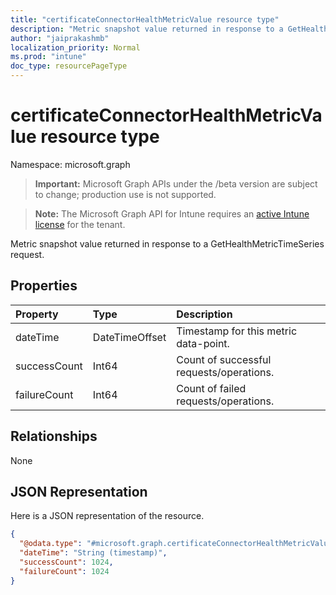 ```yaml
---
title: "certificateConnectorHealthMetricValue resource type"
description: "Metric snapshot value returned in response to a GetHealthMetricTimeSeries request."
author: "jaiprakashmb"
localization_priority: Normal
ms.prod: "intune"
doc_type: resourcePageType
---
```


# certificateConnectorHealthMetricValue resource type

Namespace: microsoft.graph

> **Important:** Microsoft Graph APIs under the /beta version are subject to change; production use is not supported.

> **Note:** The Microsoft Graph API for Intune requires an [active Intune license](https://go.microsoft.com/fwlink/?linkid=839381) for the tenant.

Metric snapshot value returned in response to a GetHealthMetricTimeSeries request.

## Properties
|Property|Type|Description|
|:---|:---|:---|
|dateTime|DateTimeOffset|Timestamp for this metric data-point.|
|successCount|Int64|Count of successful requests/operations.|
|failureCount|Int64|Count of failed requests/operations.|

## Relationships
None

## JSON Representation
Here is a JSON representation of the resource.
<!-- {
  "blockType": "resource",
  "@odata.type": "microsoft.graph.certificateConnectorHealthMetricValue"
}
-->
``` json
{
  "@odata.type": "#microsoft.graph.certificateConnectorHealthMetricValue",
  "dateTime": "String (timestamp)",
  "successCount": 1024,
  "failureCount": 1024
}
```
